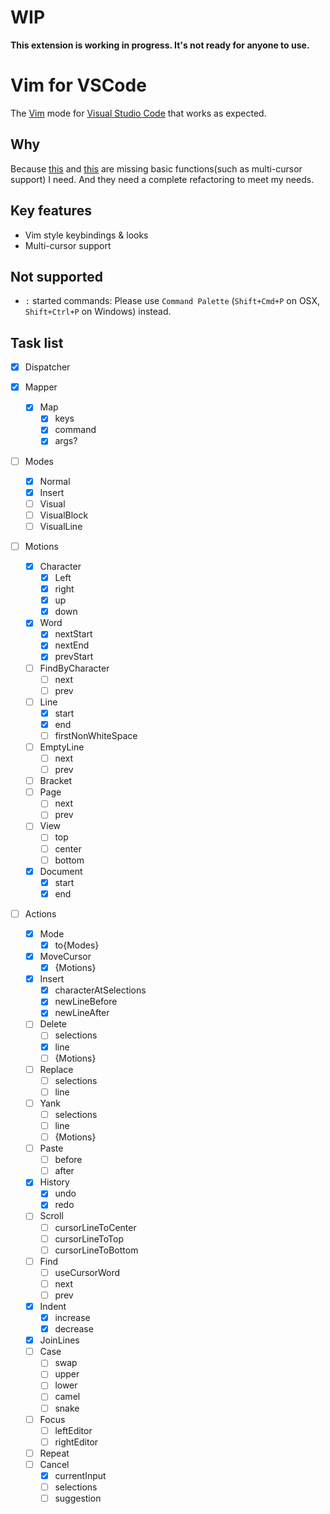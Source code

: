 # WIP

**This extension is working in progress. It's not ready for anyone to use.**


# Vim for VSCode

The [Vim](http://www.vim.org/) mode for [Visual Studio Code](https://code.visualstudio.com/) that works as expected.


## Why

Because [this](https://github.com/74th/vscode-vim) and [this](https://github.com/VSCodeVim/Vim)
are missing basic functions(such as multi-cursor support) I need.
And they need a complete refactoring to meet my needs.


## Key features

- Vim style keybindings & looks
- Multi-cursor support


## Not supported

- `:` started commands: Please use `Command Palette` (`Shift+Cmd+P` on OSX, `Shift+Ctrl+P` on Windows) instead.


## Task list

- [x] Dispatcher

- [x] Mapper
  - [x] Map
    - [x] keys
    - [x] command
    - [x] args?

- [ ] Modes
  - [x] Normal
  - [x] Insert
  - [ ] Visual
  - [ ] VisualBlock
  - [ ] VisualLine

- [ ] Motions
  - [x] Character
    - [x] Left
    - [x] right
    - [x] up
    - [x] down
  - [x] Word
    - [x] nextStart
    - [x] nextEnd
    - [x] prevStart
  - [ ] FindByCharacter
    - [ ] next
    - [ ] prev
  - [ ] Line
    - [x] start
    - [x] end
    - [ ] firstNonWhiteSpace
  - [ ] EmptyLine
    - [ ] next
    - [ ] prev
  - [ ] Bracket
  - [ ] Page
    - [ ] next
    - [ ] prev
  - [ ] View
    - [ ] top
    - [ ] center
    - [ ] bottom
  - [x] Document
    - [x] start
    - [x] end

- [ ] Actions
  - [x] Mode
    - [x] to{Modes}
  - [x] MoveCursor
    - [x] {Motions}
  - [x] Insert
    - [x] characterAtSelections
    - [x] newLineBefore
    - [x] newLineAfter
  - [ ] Delete
    - [ ] selections
    - [x] line
    - [ ] {Motions}
  - [ ] Replace
    - [ ] selections
    - [ ] line
  - [ ] Yank
    - [ ] selections
    - [ ] line
    - [ ] {Motions}
  - [ ] Paste
    - [ ] before
    - [ ] after
  - [x] History
    - [x] undo
    - [x] redo
  - [ ] Scroll
    - [ ] cursorLineToCenter
    - [ ] cursorLineToTop
    - [ ] cursorLineToBottom
  - [ ] Find
    - [ ] useCursorWord
    - [ ] next
    - [ ] prev
  - [x] Indent
    - [x] increase
    - [x] decrease
  - [x] JoinLines
  - [ ] Case
    - [ ] swap
    - [ ] upper
    - [ ] lower
    - [ ] camel
    - [ ] snake
  - [ ] Focus
    - [ ] leftEditor
    - [ ] rightEditor
  - [ ] Repeat
  - [ ] Cancel
    - [x] currentInput
    - [ ] selections
    - [ ] suggestion
